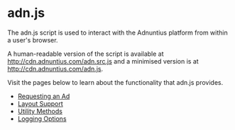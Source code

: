 
# adn.js

The adn.js script is used to interact with the Adnuntius platform from within a user's browser.

A human-readable version of the script is available at <a href="http://cdn.adnuntius.com/adn.src.js">http://cdn.adnuntius.com/adn.src.js</a>
  and a minimised version is at <a href="http://cdn.adnuntius.com/adn.js">http://cdn.adnuntius.com/adn.js</a>.

Visit the pages below to learn about the functionality that adn.js provides.

* [Requesting an Ad](adn-request.md)
* [Layout Support](adn-layout.md)
* [Utility Methods](adn-utility.md)
* [Logging Options](adn-feedback.md)
